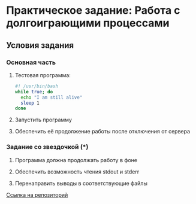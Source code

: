 # Практическое задание: Работа с долгоиграющими процессами

## Условия задания

### Основная часть
1. Тестовая программа:
   ```bash
   #! /usr/bin/bash
   while true; do
     echo "I am still alive"
     sleep 1
   done
   ```

2. Запустить программу

3. Обеспечить её продолжение работы после отключения от сервера

### Задание со звездочкой (*)
1. Программа должна продолжать работу в фоне

2. Обеспечить возможность чтения stdout и stderr

3. Перенаправить выводы в соответствующие файлы

[Ссылка на репозиторий](https://github.com/phys-dev/linux-structure-task)